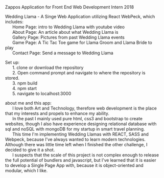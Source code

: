 Zappos Application for Front End Web Development Intern 2018

Wedding Llama - A Singe Web Application utilizing React WebPeck, which includes:  <br />
&nbsp; &nbsp;&nbsp; &nbsp;Home Page: intro to Wedding Llama with youtube video<br />
&nbsp; &nbsp;&nbsp; &nbsp;About Page: An article about what Wedding Llama is<br />
&nbsp; &nbsp;&nbsp; &nbsp;Gallery Page: Pictures from past Wedding Llama events<br />
&nbsp; &nbsp;&nbsp; &nbsp;Game Page: A Tic Tac Toe game for Llama Groom and Llama Bride to play <br />
&nbsp; &nbsp;&nbsp; &nbsp;Contact Page: Send a message to Wedding Llama<br />

Set up:  <br />
  &nbsp; &nbsp;&nbsp; &nbsp;1. clone or download the repository  <br />
  &nbsp; &nbsp;&nbsp; &nbsp;2. Open command prompt and navigate to where the repository is stored. <br />
  &nbsp; &nbsp;&nbsp; &nbsp;3. npm build <br />
  &nbsp; &nbsp;&nbsp; &nbsp;4. npm start  <br />
   &nbsp; &nbsp;&nbsp; &nbsp;5. navigate to localhost:3000  <br />
  
about me and this app:  <br />
    &nbsp; &nbsp;&nbsp; &nbsp;I love both Art and Technology, therefore web development is the place that my interests and  propels to enhance my ability.  <br />
    &nbsp; &nbsp;&nbsp; &nbsp;In the past I mainly used pure html, css3 and bootstrap to create websites, though I also have experience designing relational database with sql and noSQL with mongoDB for my startup in smart travel planning.  <br/>
    &nbsp; &nbsp;&nbsp; &nbsp;This time I'm implementing Wedding Llamas with REACT, SASS and Webpeck, because I've always wanted to learn modern technologies. <br/>
   Although there was little time left when I finished the other challenge, I decided to give it a shot. <br/>
    &nbsp; &nbsp;&nbsp; &nbsp;I suspects that the scale of this project is not complex enough to release the full potential of bundlers and javascript, but I've learned that it is easier to develop a Single Page App with, because it is object-oriented and modular, which I like. <br />

